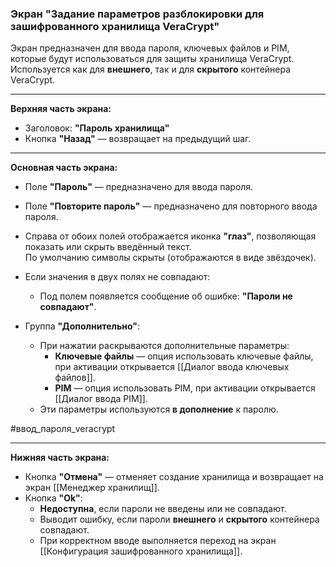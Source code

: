 ### Экран "Задание параметров разблокировки для зашифрованного хранилища VeraCrypt"

Экран предназначен для ввода пароля, ключевых файлов и PIM, которые будут использоваться для защиты хранилища VeraCrypt.  
Используется как для **внешнего**, так и для **скрытого** контейнера VeraCrypt.

---

**Верхняя часть экрана:**
- Заголовок: **"Пароль хранилища"**
- Кнопка **"Назад"** — возвращает на предыдущий шаг.

---

**Основная часть экрана:**

- Поле **"Пароль"** — предназначено для ввода пароля.
- Поле **"Повторите пароль"** — предназначено для повторного ввода пароля.

- Справа от обоих полей отображается иконка **"глаз"**, позволяющая показать или скрыть введённый текст.  
  По умолчанию символы скрыты (отображаются в виде звёздочек).

- Если значения в двух полях не совпадают:
  - Под полем появляется сообщение об ошибке: **"Пароли не совпадают"**.

- Группа **"Дополнительно"**:
  - При нажатии раскрываются дополнительные параметры:
    - **Ключевые файлы** — опция использовать ключевые файлы, при активации открывается [[Диалог ввода ключевых файлов]].
    - **PIM** — опция использовать PIM, при активации открывается [[Диалог ввода PIM]].
  - Эти параметры используются **в дополнение** к паролю.

#ввод_пароля_veracrypt 

---

**Нижняя часть экрана:**

- Кнопка **"Отмена"** — отменяет создание хранилища и возвращает на экран [[Менеджер хранилищ]].
- Кнопка **"Ok"**:
  - **Недоступна**, если пароли не введены или не совпадают.
  - Выводит ошибку, если пароли **внешнего** и **скрытого** контейнера совпадают.
  - При корректном вводе выполняется переход на экран [[Конфигурация зашифрованного хранилища]].
